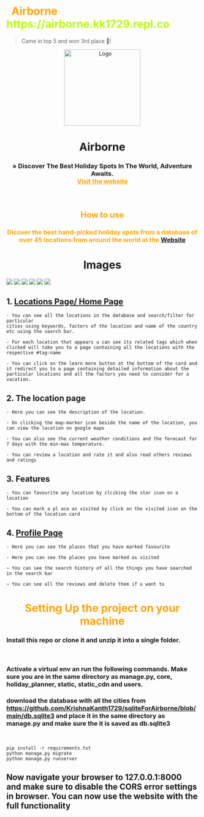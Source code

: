 <h1 style="color: orange">&nbsp; Airborne <span style="color: #bafc03;">https://airborne.kk1729.repl.co</span></h1>

> Came in top 5 and won 3rd place 🥳!

<p align="center">
  <a href="https://github.com/othneildrew/Best-README-Template">
    <img src="aeroplane.png" alt="Logo" width="200" height="200">
  </a>

  <h1 align="center">Airborne</h3>

  <h3 align="center">
     &raquo; Discover The Best Holiday Spots In The World, Adventure Awaits.
    <br />
    <a href="https://airborne.kk1729.repl.co/" style="color: orange"><strong>Visit the website</strong></a>
    
</p>
<br >

<h2 align="center" style="color: orange">How to use</h1>

<h3 align="center" style="color: orange"> Dicover the best hand-picked holiday spots from a database of over 45 locations from around the world at the <a href="https://airborne.kk1729.repl.co/">Website</a></h3>

<h1 align="center" >Images</h1>
<img src="images/Screenshot (93).png" >
<img src="images/Screenshot (95).png" >
<img src="images/Screenshot (97).png" >
<img src="images/Screenshot (100).png" >
<img src="images/Screenshot (101).png" >
<img src="images/Screenshot (94).png" >

## 1. [Locations Page/ Home Page](https://airborne.kk1729.repl.co/all)

    - You can see all the locations in the database and search/filter for particular
    cities using keywords, factors of the location and name of the country etc using the search bar.

    - For each location that appears u can see its related tags which when clicked will take you to a page containing all the locations with the respective #tag-name

    - You can click on the learn more button at the bottom of the card and it redirect you to a page containing detailed information about the particular locations and all the factors you need to consider for a vacation.

## 2. The location page

    - Here you can see the description of the location.

    - On clicking the map-marker icon beside the name of the location, you can view the location on google maps

    - You can also see the current weather conditions and the forecast for 7 days with the min-max temperature.

    - You can review a location and rate it and also read others reviews and ratings

## 3. Features

    - You can favourite any location by clciking the star icon on a location

    - You can mark a pl ace as visited by click on the visited icon on the bottom of the location card

## 4. [Profile Page](https://airborne.kk1729.repl.co/users/profile)

    - Here you can see the places that you have marked favourite

    - Here you can see the places you have marked as visited

    ~ You can see the search history of all the things you have searched in the search bar

    ~ You can see all the reviews and delete them if u want to

<h1 style="color: orange" align="center">
    Setting Up the project on your machine  
</h1>


### Install this repo or clone it and unzip it into a single folder.

<br >

### Activate a virtual env an run the following commands. Make sure you are in the same directory as manage.py, core, holiday_planner, static, static_cdn and users.

### download the database with all the cities from https://github.com/KrishnaKanth1729/sqliteForAirborne/blob/main/db.sqlite3 and place it in the same directory as manage.py and make sure the it is saved as db.sqlite3

<br >

```
pip install -r requirements.txt
python manage.py migrate
python manage.py runserver
```

## Now navigate your browser to 127.0.0.1:8000 and make sure to disable the CORS error settings in browser. You can now use the website with the full functionality
